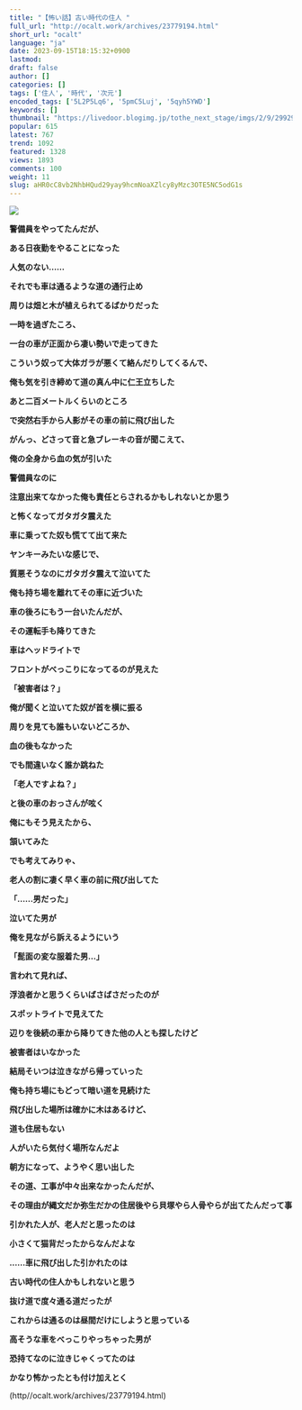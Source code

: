 ```yaml
---
title: "【怖い話】古い時代の住人 "
full_url: "http://ocalt.work/archives/23779194.html"
short_url: "ocalt"
language: "ja"
date: 2023-09-15T18:15:32+0900
lastmod: 
draft: false
author: []
categories: []
tags: ['住人', '時代', '次元']
encoded_tags: ['5L2P5Lq6', '5pmC5Luj', '5qyh5YWD']
keywords: []
thumbnail: "https://livedoor.blogimg.jp/tothe_next_stage/imgs/2/9/29929f90.jpg"
popular: 615
latest: 767
trend: 1092
featured: 1328
views: 1893
comments: 100
weight: 11
slug: aHR0cC8vb2NhbHQud29yay9hcmNoaXZlcy8yMzc3OTE5NC5odG1s
---
```


![](https://livedoor.blogimg.jp/tothe_next_stage/imgs/2/9/29929f90.jpg)

<div><p><b><p>警備員をやってたんだが、</p></b></p><p><b><p>ある日夜勤をやることになった</p></b></p><p><b><p>人気のない……</p></b></p><p><b><p>それでも車は通るような道の通行止め</p></b></p><p><b><p>周りは畑と木が植えられてるばかりだった</p></b></p> <p><b><p>一時を過ぎたころ、</p></b></p><p><b><p>一台の車が正面から凄い勢いで走ってきた</p></b></p><p><b><p></p></b></p><p><b><p>こういう奴って大体ガラが悪くて絡んだりしてくるんで、</p></b></p><p><b><p>俺も気を引き締めて道の真ん中に仁王立ちした</p></b></p><p><b><p></p></b></p><p><b><p>あと二百メートルくらいのところ</p></b></p><p><b><p>で突然右手から人影がその車の前に飛び出した</p></b></p><p><b><p></p></b></p><p><b><p></p></b></p><p><b><p>がんっ、どさって音と急ブレーキの音が聞こえて、</p></b></p><p><b><p>俺の全身から血の気が引いた</p></b></p><p><b><p></p></b></p><p><b><p>警備員なのに</p></b></p><p><b><p>注意出来てなかった俺も責任とらされるかもしれないとか思う</p></b></p><p><b><p>と怖くなってガタガタ震えた</p></b></p><p><b><p></p></b></p><p><b><p>車に乗ってた奴も慌てて出て来た</p></b></p><p><b><p></p></b></p><p><b><p>ヤンキーみたいな感じで、</p></b></p><p><b><p>質悪そうなのにガタガタ震えて泣いてた</p></b></p><p><b><p></p></b></p><p><b><p>俺も持ち場を離れてその車に近づいた</p></b></p><p><b><p> </p></b></p><p><b><p>車の後ろにもう一台いたんだが、</p></b></p><p><b><p>その運転手も降りてきた</p></b></p><p><b><p></p></b></p><p><b><p>車はヘッドライトで</p></b></p><p><b><p>フロントがべっこりになってるのが見えた</p></b></p><p><b><p></p></b></p><p><b><p>「被害者は？」</p></b></p><p><b><p></p></b></p><p><b><p>俺が聞くと泣いてた奴が首を横に振る</p></b></p><p><b><p></p></b></p><p><b><p>周りを見ても誰もいないどころか、</p></b></p><p><b><p>血の後もなかった</p></b></p><p><b><p></p></b></p><p><b><p>でも間違いなく誰か跳ねた</p></b></p><p><b><p></p></b></p><p><b><p>「老人ですよね？」</p></b></p><p><b><p></p></b></p><p><b><p>と後の車のおっさんが呟く</p></b></p><p><b><p> </p></b></p><p><b><p>俺にもそう見えたから、</p></b></p><p><b><p>頷いてみた</p></b></p><p><b><p></p></b></p><p><b><p>でも考えてみりゃ、</p></b></p><p><b><p>老人の割に凄く早く車の前に飛び出してた</p></b></p><p><b><p></p></b></p><p><b><p>「……男だった」</p></b></p><p><b><p></p></b></p><p><b><p>泣いてた男が</p></b></p><p><b><p>俺を見ながら訴えるようにいう</p></b></p><p><b><p></p></b></p><p><b><p>「髭面の変な服着た男…」</p></b></p><p><b><p></p></b></p><p><b><p>言われて見れば、</p></b></p><p><b><p>浮浪者かと思うくらいばさばさだったのが</p></b></p><p><b><p>スポットライトで見えてた</p></b></p><p><b><p> </p></b></p><p><b><p>辺りを後続の車から降りてきた他の人とも探したけど</p></b></p><p><b><p>被害者はいなかった</p></b></p><p><b><p></p></b></p><p><b><p>結局そいつは泣きながら帰っていった</p></b></p><p><b><p></p></b></p><p><b><p>俺も持ち場にもどって暗い道を見続けた</p></b></p><p><b><p></p></b></p><p><b><p>飛び出した場所は確かに木はあるけど、</p></b></p><p><b><p>道も住居もない</p></b></p><p><b><p></p></b></p><p><b><p>人がいたら気付く場所なんだよ</p></b></p><p><b><p></p></b></p><p><b><p>朝方になって、ようやく思い出した</p></b></p><p><b><p></p></b></p><p><b><p>その道、工事が中々出来なかったんだが、</p></b></p><p><b><p>その理由が縄文だか弥生だかの住居後やら貝塚やら人骨やらが出てたんだって事</p></b></p><p><b><p></p></b></p><p><b><p>引かれた人が、老人だと思ったのは</p></b></p><p><b><p>小さくて猫背だったからなんだよな</p></b></p><p><b><p></p></b></p><p><b><p>……車に飛び出した引かれたのは</p></b></p><p><b><p>古い時代の住人かもしれないと思う</p></b></p><p><b><p></p></b></p><p><b><p>抜け道で度々通る道だったが</p></b></p><p><b><p>これからは通るのは昼間だけにしようと思っている</p></b></p><p><b><p></p></b></p><p><b><p>高そうな車をべっこりやっちゃった男が</p></b></p><p><b><p>恐持てなのに泣きじゃくってたのは</p></b></p><p><b><p>かなり怖かったとも付け加えとく </p></b></p> </div>

(http//ocalt.work/archives/23779194.html)
